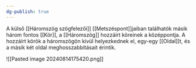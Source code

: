 ```yaml
---
dg-publish: true
---
```

A külső [[Háromszög szögfelezői]] [[Metszéspont]]jaiban találhatók másik három fontos [[Kör]], a [[Háromszög]] hozzáírt köreinek a középpontja. A hozzáírt körök a háromszögön kívül helyezkednek el, egy-egy [[Oldal]]t, és a másik két oldal meghosszabbításait érintik.

![[Pasted image 20240814175420.png]]